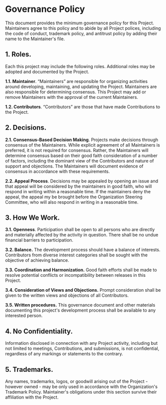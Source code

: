 # Governance Policy

This document provides the minimum governance policy for this Project. Maintainers agree to this policy and to abide by all Project polices, including the code of conduct, trademark policy, and antitrust policy by adding their name to the Maintainer's file.

## 1.	Roles.

Each this project may include the following roles. Additional roles may be adopted and documented by the Project.

**1.1.	Maintainer**. “Maintainers” are responsible for organizing activities around developing, maintaining, and updating  the Project. Maintainers are also responsible for determining consensus. This Project may add or remove Maintainers with the approval of the current Maintainers.

**1.2.	Contributors**. “Contributors” are those that have made Contributions to the Project.

## 2.	Decisions.

**2.1.	Consensus-Based Decision Making**. Projects make decisions through consensus of the Maintainers. While explicit agreement of all Maintainers is preferred, it is not required for consensus. Rather, the Maintainers will determine consensus based on their good faith consideration of a number of factors, including the dominant view of the Contributors and nature of support and objections. The Maintainers will document evidence of consensus in accordance with these requirements.

**2.2.	Appeal Process**. Decisions may be appealed by opening an issue and that appeal will be considered by the maintainers in good faith, who will respond in writing within a reasonable time. If the maintainers deny the appeal, the appeal my be brought before the Organization Steering Committee, who will also respond in writing in a reasonable time.

## 3.	How We Work.

**3.1.	Openness**. Participation shall be open to all persons who are directly and materially affected by the activity in question. There shall be no undue financial barriers to participation.

**3.2.	Balance.**  The development process should have a balance of interests. Contributors from diverse interest categories shall be sought with the objective of achieving balance.

**3.3.	Coordination and Harmonization.** Good faith efforts shall be made to resolve potential conflicts or incompatibility between releases in this Project.

**3.4.	Consideration of Views and Objections.** Prompt consideration shall be given to the written views and objections of all Contributors.

**3.5.	Written procedures.** This governance document and other materials documenting this project's development process shall be available to any interested person.

## 4. No Confidentiality.

Information disclosed in connection with any Project activity, including but not limited to meetings, Contributions, and submissions, is not confidential, regardless of any markings or statements to the contrary.

## 5. Trademarks.

Any names, trademarks, logos, or goodwill arising out of the Project - however owned - may be only used in accordance with the  Organization's Trademark Policy. Maintainer's obligations under this section survive their affiliation with the Project.
